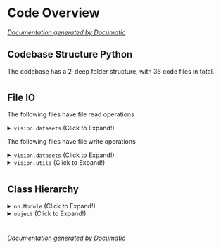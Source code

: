 # Code Overview

[_Documentation generated by Documatic_](https://www.documatic.com)

<!---Documatic-section-Codebase Structure Python-start--->
## Codebase Structure Python

The codebase has a 2-deep folder structure,
                with 36 code files in total.

# #
<!---Documatic-section-Codebase Structure Python-end--->

<!---Documatic-section-File IO-start--->
## File IO

<!---Documatic-block-file_io-start--->
The following files have file read operations

<!---Documatic-block-vision.datasets-start--->
<details>
	<summary><code>vision.datasets</code> (Click to Expand!)</summary>

* vision.datasets.generate_vocdata
* vision.datasets.open_images
* vision.datasets.voc_dataset
</details>
<!---Documatic-block-vision.datasets-end--->

The following files have file write operations

<!---Documatic-block-vision.datasets-start--->
<details>
	<summary><code>vision.datasets</code> (Click to Expand!)</summary>

* vision.datasets.generate_vocdata: ./ImageSets/Main/test.txt, ./ImageSets/Main/train.txt, ./ImageSets/Main/trainval.txt, ./ImageSets/Main/val.txt
</details>
<!---Documatic-block-vision.datasets-end--->

<!---Documatic-block-vision.utils-start--->
<details>
	<summary><code>vision.utils</code> (Click to Expand!)</summary>

* vision.utils.misc
</details>
<!---Documatic-block-vision.utils-end--->
<!---Documatic-block-file_io-end--->

# #
<!---Documatic-section-File IO-end--->

<!---Documatic-section-Class Hierarchy-start--->
## Class Hierarchy

<!---Documatic-block-nn.Module-start--->
<details>
	<summary><code>nn.Module</code> (Click to Expand!)</summary>

* vision.nn.mobilenet.MobileNetV1
* vision.nn.mobilenet_v3.MobileBlock
* vision.nn.mobilenet_v3.SqueezeBlock
* vision.nn.mobilenet_v3.h_sigmoid
* vision.nn.mobilenet_v3.h_swish
* vision.nn.scaled_l2_norm.ScaledL2Norm
* vision.ssd.fpn_ssd.FPNSSD
* vision.ssd.ssd.SSD
</details>
<!---Documatic-block-nn.Module-end--->

<!---Documatic-block-object-start--->
<details>
	<summary><code>object</code> (Click to Expand!)</summary>

* vision.ssd.fpn_ssd.MatchPrior
* vision.ssd.ssd.MatchPrior
</details>
<!---Documatic-block-object-end--->

# #
<!---Documatic-section-Class Hierarchy-end--->

[_Documentation generated by Documatic_](https://www.documatic.com)